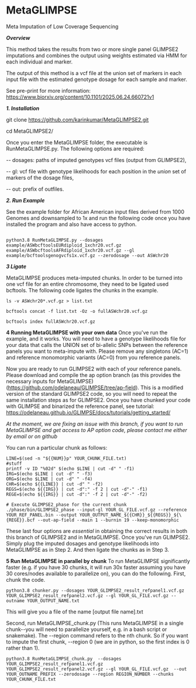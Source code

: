 # MetaGLIMPSE
Meta Imputation of Low Coverage Sequencing

***Overview***

This method takes the results from two or more single panel GLIMPSE2 imputations and combines the output using weights estimated via HMM for each individual and marker. 

The output of this method is a vcf file at the union set of markers in each input file with the estimated genotype dosage for each sample and marker.

See pre-print for more information: https://www.biorxiv.org/content/10.1101/2025.06.24.660721v1

***1. Installation***

git clone https://github.com/karinkumar/MetaGLIMPSE2.git

cd MetaGLIMPSE2/

Once you enter the MetaGLIMPSE folder, the executable is RunMetaGLIMPSE.py. The following options are required:


-- dosages:  paths of imputed genotypes vcf files (output from GLIMPSE2), 

-- gl:  vcf file with genotype likelihoods for each position in the _union_ set of markers of the dosage files, 

-- out:  prefix of outfiles. 

***2. Run Example***

See the example folder for African American input files derived from 1000 Genomes and downsampled to 1x and run the following code once you have installed the program and also have access to python. 
```

python3.8 RunMetaGLIMPSE.py --dosages example/ASWbcftoolsEURdiploid_1xchr20.vcf.gz example/ASWbcftoolsAFRdiploid_1xchr20.vcf.gz --gl example/bcftoolsgenogvcfs1x.vcf.gz --zerodosage --out ASWchr20
```


***3 Ligate*** 

MetaGLIMPSE produces meta-imputed chunks. In order to be turned into one vcf file for an entire chromosome, they need to be ligated used bcftools. The following code ligates the chunks in the example. 
```
ls -v ASWchr20*.vcf.gz > list.txt

bcftools concat -f list.txt -Oz -o fullASWchr20.vcf.gz

bcftools index fullASWchr20.vcf.gz

```
**4 Running MetaGLIMPSE with your own data**
Once you've run the example, and it works. You will need to have a genotype likelihoods file for your data that calls the UNION set of bi-allelic SNPs between the reference panels you want to meta-impute with. Please remove any singletons (AC=1) and reference monomorphic variants (AC=0) from you reference panels. 

Now you are ready to run GLIMPSE2 with each of your reference panels. Please download and compile the ap option branch (as this provides the necessary inputs for MetaGLIMPSE) (https://github.com/odelaneau/GLIMPSE/tree/ap-field). This is a modified version of the standard GLIMPSE2 code, so you will need to repeat the same installation steps as for GLIMPSE2. Once you have chunked your code with GLIMPSE and binarized the reference panel, see tutorial: https://odelaneau.github.io/GLIMPSE/docs/tutorials/getting_started/ 

*At the moment, we are fixing an issue with this branch, if you want to run MetaGLIMPSE and get access to AP option code, please contact me either by email or on github*

You can run a particular chunk as follows: 

    LINE=$(sed -n "${{NUM}}p" YOUR_CHUNK_FILE.txt)
    #stuff
    printf -v ID "%02d" $(echo $LINE | cut -d" " -f1)
    IRG=$(echo $LINE | cut -d" " -f3)
    ORG=$(echo $LINE | cut -d" " -f4)
    CHR=$(echo ${{LINE}} | cut -d" " -f2)
    REGS=$(echo ${{IRG}} | cut -d":" -f 2 | cut -d"-" -f1)
    REGE=$(echo ${{IRG}} | cut -d":" -f 2 | cut -d"-" -f2)

    # Execute GLIMPSE2_phase for the current chunk
    ./phase/bin/GLIMPSE2_phase --input-gl YOUR_GL_FILE.vcf.gz --reference YOUR_REF_PANEL.bin --output YOUR_OUTPUT_NAME_${{CHR}}_${{REGS}}_${\{REGE}}.bcf --out-ap-field --main 1 --burnin 19 --keep-monomorphic


These last four options are *essential* in obtaining the correct results in both this branch of GLIMPSE2 and in MetaGLIMPSE. Once you've run GLIMPSE2. Simply plug the imputed dosages and genotype likelihoods into MetaGLIMPSE as in Step 2. And then ligate the chunks as in Step 3. 


**5 Run MetaGLIMPSE in parallel by chunk**
To run MetaGLIMPSE significantly faster (e.g. if you have 30 chunks, it will run 30x faster assuming you have 30 cores/nodes available to parallelize on), you can do the following. First, chunk the code. 
```
python3.8 chunker.py --dosages YOUR_GLIMPSE2_result_refpanel1.vcf.gz YOUR_GLIMPSE2_result_refpanel2.vcf.gz --gl YOUR_GL_FILE.vcf.gz --outname YOUR_OUTPUT_NAME.txt
```
This will give you a file of the name [output file name].txt

Second, run MetaGLIMPSE_chunk.py (This runs MetaGLIMPSE in a single chunk--you will need to parallelize yourself, e.g. in a bash script or snakemake). The --region command refers to the nth chunk. So if you want to impute the first chunk, --region 0 (we are in python, so the first index is 0 rather than 1).
```
python3.8 RunMetaGLIMPSE_chunk.py  --dosages YOUR_GLIMPSE2_result_refpanel1.vcf.gz YOUR_GLIMPSE2_result_refpanel2.vcf.gz --gl YOUR_GL_FILE.vcf.gz  --out YOUR_OUTNAME_PREFIX --zerodosage --region REGION_NUMBER --chunks YOUR_CHUNK_FILE.txt
```
